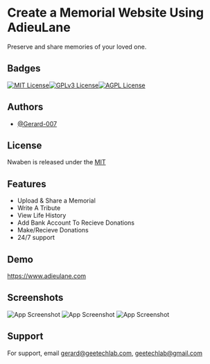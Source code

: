 
# Create a Memorial Website Using AdieuLane

Preserve and share memories of your loved one. 





## Badges

[![MIT License](https://img.shields.io/badge/License-MIT-green.svg)](https://choosealicense.com/licenses/mit/)[![GPLv3 License](https://img.shields.io/badge/License-GPL%20v3-yellow.svg)](https://opensource.org/licenses/)[![AGPL License](https://img.shields.io/badge/license-AGPL-blue.svg)](http://www.gnu.org/licenses/agpl-3.0)


## Authors

- [@Gerard-007](https://github.com/Gerard-007)


## License

Nwaben is released under the [MIT](https://choosealicense.com/licenses/mit/)


## Features

- Upload & Share a Memorial
- Write A Tribute
- View Life History
- Add Bank Account To Recieve Donations
- Make/Recieve Donations
- 24/7 support
## Demo

https://www.adieulane.com


## Screenshots

![App Screenshot](https://res.cloudinary.com/geetechlab-com/image/upload/v1674790688/adieulane.com/HomePage_ml1fws.png)
![App Screenshot](https://res.cloudinary.com/geetechlab-com/image/upload/v1674790692/adieulane.com/RegisterPage_h9btez.png)
![App Screenshot](https://res.cloudinary.com/geetechlab-com/image/upload/v1674790675/adieulane.com/LoginPage_x1q5jw.png)

## Support

For support, email gerard@geetechlab.com, geetechlab@gmail.com


